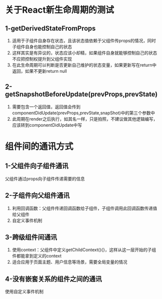 # 关于React新生命周期的测试
## 1-getDerivedStateFromProps
1. 适用于子组件自身存在状态，且该状态值依赖于父组件传props的情况，同时子组件自身也能控制自己的状态
2. 这样其实是有异议的，状态应该小却精，如果组件自身就能够控制自己的状态不应把控制权提升到父组件实现
3. 在此生命周期可以判断是否更新自己维护的状态变量，如果更新写在return中返回，如果不更新return null

## 2-getSnapshotBeforeUpdate(prevProps,prevState)
1. 需要包含一个返回值，返回值会传到componentDidUpdate(prevProps,prevState,snapShot)中的第三个参数中
2. 此周期在render之后执行，如其名一样，只是拍照，不建议做其他逻辑编写，应该转到componentDidUpdate中写

# 组件间的通讯方式
## 1-父组件向子组件通讯
父组件通过props向子组件传递需要的信息

## 2-子组件向父组件通讯
1. 利用回调函数：父组件传递回调函数给子组件，子组件调用此回调函数传递值给父组件
2. 自定义事件机制

## 3-跨级组件间通讯
1. 使用context：父组件中定义getChildContext(){}，这样从这一层开始的子组件都能拿到定义的context
2. 适合应用于页面主题、用户信息等场景，需要全局变量的情况

## 4-没有嵌套关系的组件之间的通讯
使用自定义事件机制